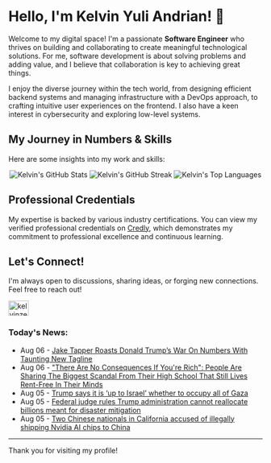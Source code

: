 # Hello, I'm Kelvin Yuli Andrian! 👋

Welcome to my digital space! I'm a passionate **Software Engineer** who thrives on building and collaborating to create meaningful technological solutions. For me, software development is about solving problems and adding value, and I believe that collaboration is key to achieving great things.

I enjoy the diverse journey within the tech world, from designing efficient backend systems and managing infrastructure with a DevOps approach, to crafting intuitive user experiences on the frontend. I also have a keen interest in cybersecurity and exploring low-level systems.

## My Journey in Numbers & Skills

Here are some insights into my work and skills:

<p align="center">
  <img src="https://github-readme-stats.vercel.app/api?username=kelvinzer0&show_icons=true&theme=radical" alt="Kelvin's GitHub Stats" />
  <img src="https://github-readme-streak-stats.herokuapp.com/?user=kelvinzer0&theme=radical" alt="Kelvin's GitHub Streak" />
  <img src="https://github-readme-stats.vercel.app/api/top-langs/?username=kelvinzer0&layout=compact&theme=radical" alt="Kelvin's Top Languages" />
</p>

## Professional Credentials

My expertise is backed by various industry certifications. You can view my verified professional credentials on [Credly](https://www.credly.com/users/kelvin-yuli-andrian/badges), which demonstrates my commitment to professional excellence and continuous learning.

## Let's Connect!

I'm always open to discussions, sharing ideas, or forging new connections. Feel free to reach out!

<p align="left">
    <a href="https://linkedin.com/in/kelvinzero" target="blank"><img align="center" src="https://cdn.jsdelivr.net/npm/simple-icons@3.0.1/icons/linkedin.svg" alt="kelvinzero" height="30" width="40" /></a>
</p>

### Today's News:

<!-- feed start -->
- Aug 06 - [Jake Tapper Roasts Donald Trump’s War On Numbers With Taunting New Tagline](https://www.yahoo.com/news/articles/jake-tapper-roasts-donald-trump-080113762.html)
- Aug 06 - ["There Are No Consequences If You're Rich": People Are Sharing The Biggest Scandal From Their High School That Still Lives Rent-Free In Their Minds](https://www.yahoo.com/lifestyle/articles/no-consequences-youre-rich-people-033104628.html)
- Aug 05 - [Trump says it is ‘up to Israel’ whether to occupy all of Gaza](https://www.yahoo.com/news/articles/trump-says-israel-whether-occupy-230422966.html)
- Aug 05 - [Federal judge rules Trump administration cannot reallocate billions meant for disaster mitigation](https://www.yahoo.com/news/articles/federal-judge-rules-trump-administration-203027960.html)
- Aug 05 - [Two Chinese nationals in California accused of illegally shipping Nvidia AI chips to China](https://finance.yahoo.com/news/two-chinese-nationals-california-accused-193312577.html)
<!-- feed end -->

---

Thank you for visiting my profile!